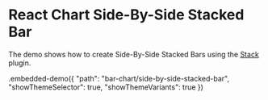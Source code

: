 # React Chart Side-By-Side Stacked Bar

The demo shows how to create Side-By-Side Stacked Bars using the [Stack](../../docs/reference/stack.md) plugin.

.embedded-demo({ "path": "bar-chart/side-by-side-stacked-bar", "showThemeSelector": true, "showThemeVariants": true })
